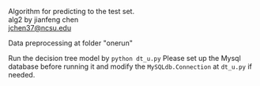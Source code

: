 Algorithm for predicting to the test set.  
alg2 by jianfeng chen  
jchen37@ncsu.edu

Data preprocessing at folder "onerun"

Run the decision tree model by ``python dt_u.py``
Please set up the Mysql database before running it and modify the ``MySQLdb.Connection`` at ``dt_u.py`` if needed.
